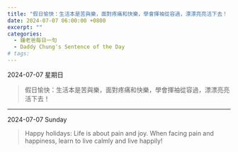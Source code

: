 ```yaml
---
title: "假日愉快：生活本是苦與樂，面對疼痛和快樂，學會揮袖從容過，漂漂亮亮活下去！ <br> Happy holidays: Life is about pain and joy. When facing pain and happiness, learn to live calmly and live happily!"
date: 2024-07-07 06:00:00 +0800
excerpt: ""
categories:
  - 鍾老爸每日一句
  - Daddy Chung's Sentence of the Day
# tags:
---
```


2024-07-07 星期日

> 假日愉快：生活本是苦與樂，面對疼痛和快樂，學會揮袖從容過，漂漂亮亮活下去！

---

2024-07-07 Sunday

> Happy holidays: Life is about pain and joy. When facing pain and happiness, learn to live calmly and live happily!
